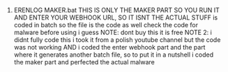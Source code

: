1. ERENLOG MAKER.bat
                                            THIS IS ONLY THE MAKER PART SO YOU RUN IT AND ENTER YOUR WEBHOOK URL, SO IT ISNT THE ACTUAL STUFF
                                            is coded in batch so the file is the code as well
                                            check the code for malware before using i guess
                                            NOTE: dont buy this  it is free
                                            NOTE 2: i didnt fully code this i took it from a polish youtube channel but the code was not working AND i coded the enter webhook part and the part where it generates another batch file, so to put it in a nutshell i coded the maker part and perfected the actual malware
